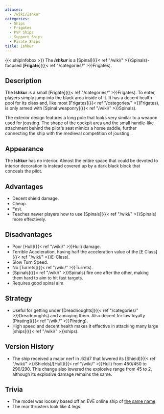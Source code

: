 ```yaml
---
aliases:
  - /wiki/Ishkur
categories:
  - Ships
  - Frigates
  - PVP Ships
  - Support Ships
  - Pirate Ships
title: Ishkur
---
```


{{< shipInfobox >}} The **_Ishkur_** is a [Spinal]({{< ref "/wiki/" >}}Spinals)-focused [**Frigate**]({{< ref "/categories/" >}}Frigates).

## Description

The **Ishkur** is a small [Frigate]({{< ref "/categories/" >}}Frigates). To enter, players simply jump into the black area inside of it. It has a decent health pool for its class and, like most [Frigates]({{< ref "/categories/" >}}Frigates), is only armed with [Spinal weaponry]({{< ref "/wiki/" >}}Spinals).

The exterior design features a long pole that looks very similar to a weapon used for jousting. The shape of the cockpit area and the small handle-like attachment behind the pilot's seat mimics a horse saddle, further connecting the ship with the medieval competition of jousting.

## Appearance

The **Ishkur** has no interior. Almost the entire space that could be devoted to interior decoration is instead covered up by a dark black block that conceals the pilot.

## Advantages

- Decent shield damage.
- Cheap.
- Fast.
- Teaches newer players how to use [Spinals]({{< ref "/wiki/" >}}Spinals) more effectively.

## Disadvantages

- Poor [Hull]({{< ref "/wiki/" >}}Hull) damage.
- Terrible Acceleration, having half the acceleration value of the [E Class]({{< ref "/wiki/" >}}E-Class).
- Slow Turn Speed.
- No [Turrets]({{< ref "/wiki/" >}}Turrets).
- [Spinals]({{< ref "/wiki/" >}}Spinals) fire one after the other, making them hard to aim to hit fast targets.
- Requires good spinal aim.

## Strategy

- Useful for getting under [Dreadnoughts]({{< ref "/categories/" >}}Dreadnoughts) and annoying them. Also decent for low loyalty [Pirating]({{< ref "/wiki/" >}}Pirating).
- High speed and decent health makes it effective in attacking many large [ships]({{< ref "/wiki/" >}}ships).

## Version History

- The ship received a major nerf in .62d7 that lowered its [Shield]({{< ref "/wiki/" >}}Shields)/[Hull]({{< ref "/wiki/" >}}Hull) from 450/450 to 290/290. This change also lowered the explosive range from 45 to 2, although its explosive damage remains the same.

## Trivia

- The model was loosely based off an EVE online ship of [the same name](https://wiki.eveuniversity.org/Ishkur).
- The rear thrusters look like 4 legs.
